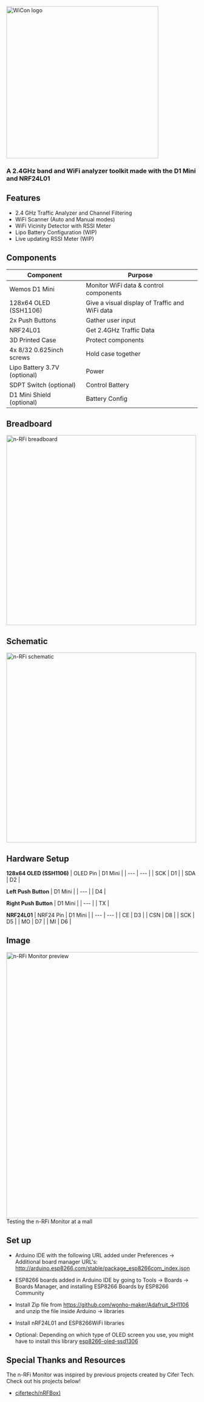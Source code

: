 <img src="https://github.com/angelina-tsuboi/nRFi-Monitor/blob/main/assets/logo_large.png" alt="WiCon logo" width="400"/>

### A 2.4GHz band and WiFi analyzer toolkit made with the D1 Mini and NRF24L01

## Features
- 2.4 GHz Traffic Analyzer and Channel Filtering
- WiFi Scanner (Auto and Manual modes)
- WiFi Vicinity Detector with RSSI Meter
- Lipo Battery Configuration (WIP)
- Live updating RSSI Meter (WIP)

## Components
| Component | Purpose |
| --- | --- |
| Wemos D1 Mini | Monitor WiFi data & control components
| 128x64 OLED (SSH1106) | Give a visual display of Traffic and WiFi data |
| 2x Push Buttons | Gather user input |
| NRF24L01 | Get 2.4GHz Traffic Data |
| 3D Printed Case  | Protect components |
| 4x 8/32 0.625inch screws  | Hold case together |
| Lipo Battery 3.7V (optional) | Power |
| SDPT Switch (optional) | Control Battery |
| D1 Mini Shield (optional) | Battery Config |

## Breadboard
<img src="https://github.com/angelina-tsuboi/nRFi-Monitor/blob/main/assets/breadboard.png" alt="n-RFi breadboard" width="500"/>

## Schematic
<img src="https://github.com/angelina-tsuboi/nRFi-Monitor/blob/main/assets/schematic.png" alt="n-RFi schematic" width="500"/>

## Hardware Setup
**128x64 OLED (SSH1106)** 
| OLED Pin | D1 Mini |
| --- | --- |
| SCK | D1 |
| SDA | D2 |

**Left Push Button** 
| D1 Mini |
| --- |
| D4 |

**Right Push Button** 
| D1 Mini |
| --- |
| TX |

**NRF24L01** 
| NRF24 Pin | D1 Mini |
| --- | --- |
| CE | D3 |
| CSN | D8 |
| SCK | D5 |
| MO | D7 |
| MI | D6 |

## Image
<img src="https://github.com/angelina-tsuboi/nRFi-Monitor/blob/main/assets/preview.png" alt="n-RFi Monitor preview" width="700"/>
Testing the n-RFi Monitor at a mall

## Set up
- Arduino IDE with the following URL added under Preferences -> Additional board manager URL's: http://arduino.esp8266.com/stable/package_esp8266com_index.json

- ESP8266 boards added in Arduino IDE by going to Tools -> Boards -> Boards Manager, and installing ESP8266 Boards by ESP8266 Community

- Install Zip file from https://github.com/wonho-maker/Adafruit_SH1106 and unzip the file inside Arduino -> libraries

- Install nRF24L01 and ESP8266WiFi libraries

- Optional: Depending on which type of OLED screen you use, you might have to install this library [esp8266-oled-ssd1306](https://github.com/ThingPulse/esp8266-oled-ssd1306)

## Special Thanks and Resources
The n-RFi Monitor was inspired by previous projects created by Cifer Tech. Check out his projects below!
- [cifertech/nRFBox)](https://github.com/cifertech/nRFBox)
